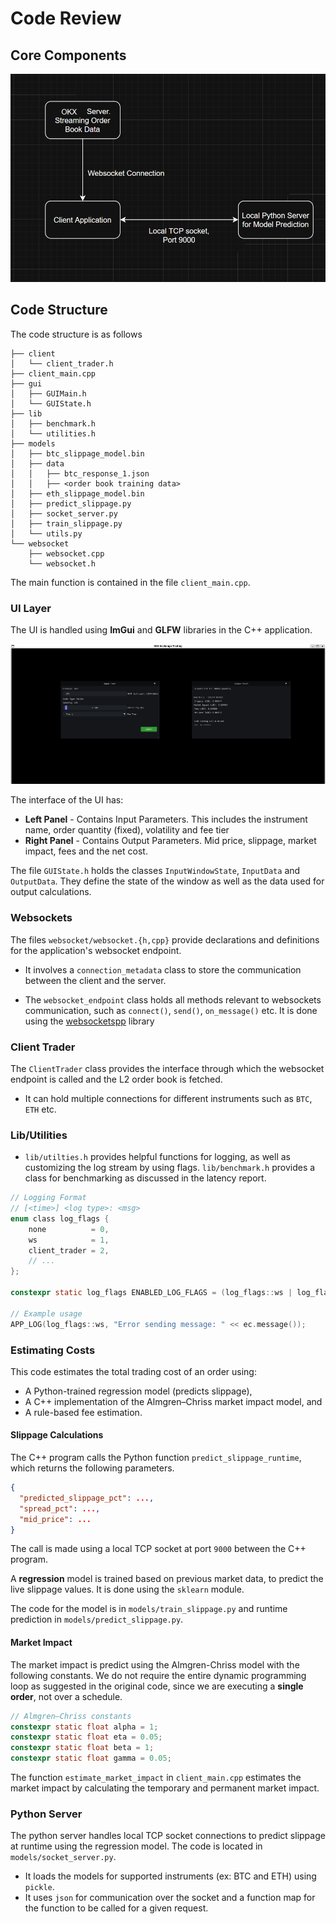 # Code Review

## Core Components

![](./_assets/Pasted%20image%2020250521184540.png)

## Code Structure

The code structure is as follows

```
├── client
│   └── client_trader.h
├── client_main.cpp
├── gui
│   ├── GUIMain.h
│   └── GUIState.h
├── lib
│   ├── benchmark.h
│   └── utilities.h
├── models
│   ├── btc_slippage_model.bin
│   ├── data
│   │   ├── btc_response_1.json
│   │   ├── <order book training data>
│   ├── eth_slippage_model.bin
│   ├── predict_slippage.py
│   ├── socket_server.py
│   ├── train_slippage.py
│   └── utils.py
└── websocket
    ├── websocket.cpp
    └── websocket.h
```

The main function is contained in the file `client_main.cpp`.

### UI Layer

The UI is handled using **ImGui** and **GLFW** libraries in the C++ application.  

![](./_assets/Pasted%20image%2020250521160937.png)

The interface of the UI has:
- **Left Panel** - Contains Input Parameters. This includes the instrument name, order quantity (fixed), volatility and fee tier
- **Right Panel** - Contains Output Parameters. Mid price, slippage, market impact, fees and the net cost.

The file `GUIState.h` holds the classes `InputWindowState`, `InputData` and `OutputData`. They define the state of the window as well as the data used for output calculations.

### Websockets

The files `websocket/websocket.{h,cpp}` provide declarations and definitions for the application's websocket endpoint.

- It involves a `connection_metadata` class to store the communication between the client and the server.
* The `websocket_endpoint` class holds all methods relevant to websockets communication, such as `connect()`, `send()`, `on_message()` etc. It is done using the [websocketspp](https://github.com/zaphoyd/websocketpp) library

### Client Trader

The `ClientTrader` class provides the interface through which the websocket endpoint is called and the L2 order book is fetched.
- It can hold multiple connections for different instruments such as `BTC`, `ETH` etc.

### Lib/Utilities

* `lib/utilties.h` provides helpful functions for logging, as well as customizing the log stream by using flags. `lib/benchmark.h` provides a class for benchmarking as discussed in the latency report.

````c
// Logging Format
// [<time>] <log type>: <msg>
enum class log_flags {
    none          = 0,
    ws            = 1,
    client_trader = 2,
	// ...
};

constexpr static log_flags ENABLED_LOG_FLAGS = (log_flags::ws | log_flags::client_trader ... )

// Example usage
APP_LOG(log_flags::ws, "Error sending message: " << ec.message());
````

### Estimating Costs

This code estimates the total trading cost of an order using:

- A Python-trained regression model (predicts slippage),
- A C++ implementation of the Almgren–Chriss market impact model, and
- A rule-based fee estimation.

#### Slippage Calculations

The C++ program calls the Python function `predict_slippage_runtime`, which returns the following parameters.

```json
{
  "predicted_slippage_pct": ...,
  "spread_pct": ...,
  "mid_price": ...
}
```

The call is made using a local TCP socket at port `9000` between the C++ program.

A **regression** model is trained based on previous market data, to predict the live slippage values. It is done using the `sklearn` module.

The code for the model is in `models/train_slippage.py` and runtime prediction in `models/predict_slippage.py`.
#### Market Impact

The market impact is predict using the Almgren-Chriss model with the following constants. We do not require the entire dynamic programming loop as suggested in the original code, since we are executing a **single order**, not over a schedule.

```c
// Almgren–Chriss constants
constexpr static float alpha = 1;
constexpr static float eta = 0.05;
constexpr static float beta = 1;
constexpr static float gamma = 0.05;
```

The function `estimate_market_impact` in `client_main.cpp` estimates the market impact by calculating the temporary and permanent market impact.

### Python Server

The python server handles local TCP socket connections to predict slippage at runtime using the regression model. The code is located in `models/socket_server.py`.
- It loads the models for supported instruments (ex: BTC and ETH) using `pickle`.
- It uses `json` for communication over the socket and a function map for the function to be called for a given request.